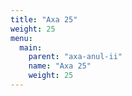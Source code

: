 ```yaml
---
title: "Axa 25"
weight: 25
menu:
  main:
    parent: "axa-anul-ii"
    name: "Axa 25"
    weight: 25
---
```

